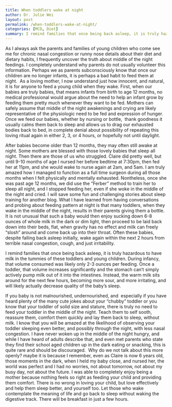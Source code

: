 ```yaml
---
title: When toddlers wake at night
author: Dr. Julie Wei
layout: post
permalink: /when-toddlers-wake-at-night/
categories: [MCD, Diet]
summary: I remind families that once being back asleep, it is truly hazardous to have milk in the tummies of these toddlers and young children. During infancy, that volume consumed was likely only 2-3 ounces per feeding. Once a toddler, that volume increases significantly and the stomach can&#8217;t simply actively pump milk out of it into the intestines. Instead, the warm milk sits around for the next few hours, becoming more sour, and more irritating, and will likely actually decrease quality of the baby&#8217;s sleep.
---
```

As I always ask the parents and families of young children who come see me
for chronic nasal congestion or runny nose details about their diet and
dietary habits, <!---more---> I frequently uncover the truth about middle of the
night feedings. I completely understand why parents do not usually volunteer this information. Perhaps we as parents subconsciously know that once our children are no longer infants, it is perhaps a bad habit to feed them at night.  As a loving mother, I now understand just how innocent, and natural, it is for anyone to feed a young child when they wake. First, when our babies are truly babies, that means infants from birth to age 12 months, no medical professional would argue about the need to help an infant grow by feeding them pretty much whenever they want to be fed. Mothers can safely assume that middle of the night awakenings and crying are likely representative of the physiologic need to be fed and expression of hunger. Once we feed our babies, whether by nursing or bottle,  thank goodness it usually calms them back to sleep and allows us to drag our exhausted bodies back to bed, in complete denial about possibility of repeating this loving ritual again in either 2, 3, or 4 hours, or hopefully not until daylight.

After babies become older than 12 months, they may often still awake at night. Some mothers are blessed with those lovely babies that sleep all night. Then there are those of us who struggled. Claire did pretty well, but until 9-10 months of age I nursed her before bedtime at 7:30pm, then fed her at 11pm, and she would wake to nurse again at 2am, and 5am. I am truly amazed how I managed to function as a full time surgeon during all those months when I felt physically and mentally exhausted. Nontheless, once she was past age 12 months, we did use the &#8220;Ferber&#8221; method to train her to sleep all night, and I stopped feeding her, even if she woke in the middle of the night and cried. I will save some fun and challenging stories about sleep training for another blog. What I have learned from having conversations and probing about feeding pattern at night is that many toddlers, when they wake in the middle of the night, results in their parents giving them a bottle. It is not unusual that such a baby would then enjoy sucking down 6-8 ounces of whole milk in the dark or dim light, then proceed to be laid back down into their beds, flat, when gravity has no effect and milk can freely &#8220;slosh&#8221; around and come back up into their throat. Often these babies, despite falling back asleep initially, wake again within the next 2 hours from terrible nasal congestion, cough, and just irritability.

I remind families that once being back asleep, it is truly hazardous to have milk in the tummies of these toddlers and young children. During infancy, that volume consumed was likely only 2-3 ounces per feeding. Once a toddler, that volume increases significantly and the stomach can&#8217;t simply actively pump milk out of it into the intestines. Instead, the warm milk sits around for the next few hours, becoming more sour, and more irritating, and will likely actually decrease quality of the baby&#8217;s sleep.

If you baby is not malnourished, undernourished, and  especially if you have heard plenty of the many cute jokes about your &#8220;chubby&#8221; toddler or you know that your toddler of solid size and stature, there is truly no need to feed your toddler in the middle of the night. Teach them to self sooth, reassure them, comfort them quickly and lay them back to sleep, without milk. I know that you will be amazed at the likelihood of observing your toddler sleeping even better, and possibly through the night, with less nasal congestion. I have never woken up in the middle of the night hungry, and while I have heard of adults describe that, and even met parents who state they find their school aged children up in the dark eating or snacking, this is quite rare and should be discouraged.  Why do we not talk about this more openly? maybe it is because I remember, even as Claire is now 6 years old, those moments in the dark, when I held my baby close, and nursed her, the world was perfect and I had no worries, not about tomorrow, not about my busy day, not about the future. I was able to completely enjoy being a mother because nothing feels so right as feeding your child and providing them comfort. There is no wrong in loving your child, but love effectively and help them sleep better, and yourself too. Let those who wake contemplate the meaning of life and go back to sleep without waking the digestive track. There will be breakfast in just a few hours.

 [1]: the-book